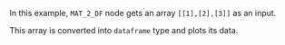 In this example, `MAT_2_DF` node gets an array `[[1],[2],[3]]` as an input.

This array is converted into `dataframe` type and plots its data.